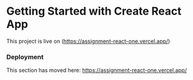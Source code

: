 # Getting Started with Create React App

This project is live on (https://assignment-react-one.vercel.app/)

### Deployment

This section has moved here: https://assignment-react-one.vercel.app/

